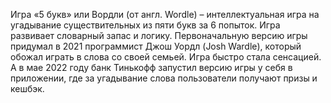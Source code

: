 Игра «5 букв» или Вордли (от англ. Wordle) – интеллектуальная игра на угадывание существительных из пяти букв за 6 попыток.
Игра развивает словарный запас и логику. 
Первоначальную версию игры придумал в 2021 программист Джош Уордл (Josh Wardle), который обожал играть в слова со своей семьей. Игра быстро стала сенсацией. А в мае 2022 году банк Тинькофф запустил версию игры у себя в приложении, где за угадывание слова пользователи получают призы и кешбэк.
